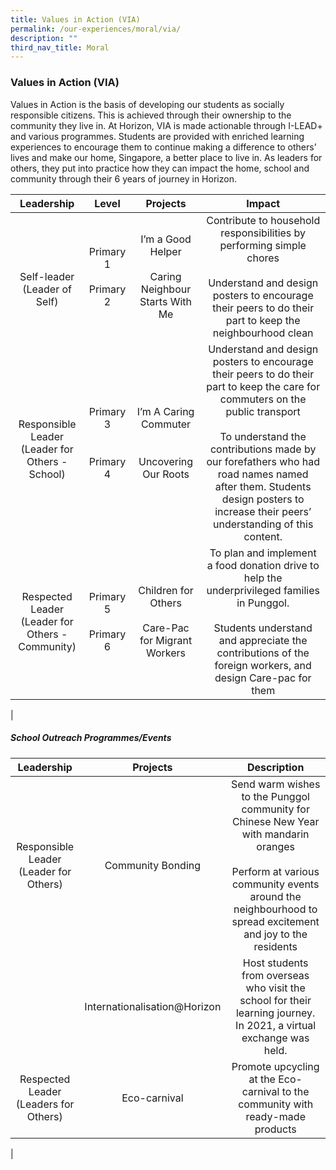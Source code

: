 ```yaml
---
title: Values in Action (VIA)
permalink: /our-experiences/moral/via/
description: ""
third_nav_title: Moral
---
```

### **Values in Action (VIA)**
Values in Action is the basis of developing our students as socially responsible citizens. This is achieved through their ownership to the community they live in. At Horizon, VIA is made actionable through I-LEAD+ and various programmes. Students are provided with enriched learning experiences to encourage them to continue making a difference to others’ lives and make our home, Singapore, a better place to live in. As leaders for others, they put into practice how they can impact the home, school and community through their 6 years of journey in Horizon.

| Leadership | Level | Projects | Impact |
|:---:|:---:|:---:|:---:|
| <br><br>Self-leader<br>(Leader of Self) | Primary 1<br><br>Primary 2 | I’m a Good Helper<br><br>Caring Neighbour Starts With Me | Contribute to household responsibilities by performing simple chores<br><br>Understand and design posters to encourage their peers to do their part to keep the neighbourhood clean |
| <br>Responsible Leader<br>(Leader for Others - School) | Primary 3<br><br><br>Primary 4 | I’m A Caring Commuter<br><br><br>Uncovering Our Roots | Understand and design posters to encourage their peers to do their part to keep the care for commuters on the public transport<br><br>To understand the contributions made by our forefathers who had road names named after them. Students design posters to increase their peers’ understanding of this content. |
| Respected Leader<br>(Leader for Others - Community) | Primary 5<br><br>Primary 6 | Children for Others<br><br>Care-Pac for Migrant Workers | To plan and implement a food donation drive to help the underprivileged families in Punggol.<br><br>Students understand and appreciate the contributions of the foreign workers, and design Care-pac for them |
|

##### **School Outreach Programmes/Events**

| Leadership | Projects | Description |
|:---:|:---:|:---:|
| Responsible Leader<br>(Leader for Others) | Community Bonding | Send warm wishes to the Punggol community for Chinese New Year with mandarin oranges<br><br>Perform at various community events around the neighbourhood to spread excitement and joy to the residents |
|  |  Internationalisation@Horizon | Host students from overseas who visit the school for their learning journey. In 2021, a virtual exchange was held. |
| Respected Leader<br>(Leaders for Others) | Eco-carnival | Promote upcycling at the Eco-carnival to the community with ready-made products |
|